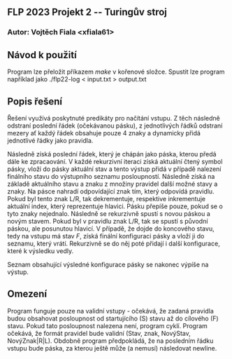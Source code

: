 ## FLP 2023 Projekt 2 -- Turingův stroj
### Autor: Vojtěch Fiala \<xfiala61\>

## Návod k použití
Program lze přeložit příkazem *make* v kořenové složce.
Spustit lze program například jako ./flp22-log < input.txt > output.txt

## Popis řešení
Řešení využívá poskytnuté predikáty pro načítání vstupu.
Z těch následně odstraní poslední řádek (očekávanou pásku), z jednotlivých řádků odstraní mezery ať každý řádek obsahuje pouze 4 znaky a dynamicky přidá jednotlivé řádky jako pravidla.

Následně získá poslední řádek, který je chápán jako páska, kterou předá dále ke zpracaování.
V každé rekurzivní iteraci získá aktuální čtený symbol pásky, vloží do pásky aktuální stav a tento výstup přidá v případě nalezení finálního stavu do výstupního seznamu posloupností.
Následně získá na základě aktuálního stavu a znaku z množiny pravidel další možné stavy a znaky.
Na pásce nahradí odpovídající znak tím, který odpovídá pravidlu. Pokud byl tento znak L/R, tak dekrementuje, respektive inkrementuje aktuální index, který reprezentuje hlavici. Pásku přepíše pouze, pokud se o tyto znaky nejednalo.
Následně se rekurzivně spustí s novou páskou a novým stavem. Pokud byl v pravidlu znak L/R, tak se spustí s původní páskou, ale posunutou hlavicí.
V případě, že dojde do koncového stavu, tedy na vstupu má stav *F*, získá finální konfiguraci pásky a vloží ji do seznamu, který vrátí. Rekurzivně se do něj poté přidají i další konfigurace, které k výsledku vedly.

Seznam obsahující výsledné konfigurace pásky se nakonec výpíše na výstup.

## Omezení
Program funguje pouze na validní vstupy - očekává, že zadaná pravidla budou obsahovat posloupnost od startujícího (S) stavu až do cílového (F) stavu.
Pokud tato posloupnost nalezena není, program cyklí.
Program očekává, že formát pravidel bude validní (Stav, znak, NovýStav, NovýZnak|R|L).
Obdobně program předpokládá, že na posledním řádku vstupu bude páska, za kterou ještě může (a nemusí) následovat newline.
